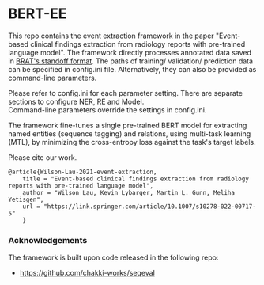 # BERT-EE
This repo contains the event extraction framework in the paper "Event-based clinical findings extraction from radiology reports with pre-trained language model". 
The framework directly processes annotated data saved in [BRAT's standoff format](https://brat.nlplab.org/standoff.html). 
The paths of training/ validation/ prediction data can be specified in config.ini file.  Alternatively, they can also be provided as command-line parameters.

Please refer to config.ini for each parameter setting.  There are separate sections to configure NER, RE and Model.  
Command-line parameters override the settings in config.ini.

The framework fine-tunes a single pre-trained BERT model for extracting named entities (sequence tagging) and relations,
 using multi-task learning (MTL), by minimizing the cross-entropy loss against the task's target labels.

Please cite our work.

```
@article{Wilson-Lau-2021-event-extraction,
    title = "Event-based clinical findings extraction from radiology reports with pre-trained language model",
    author = "Wilson Lau, Kevin Lybarger, Martin L. Gunn, Meliha Yetisgen",    
    url = "https://link.springer.com/article/10.1007/s10278-022-00717-5"
    }

```

### Acknowledgements
The framework is built upon code released in the following repo:

- https://github.com/chakki-works/seqeval 

